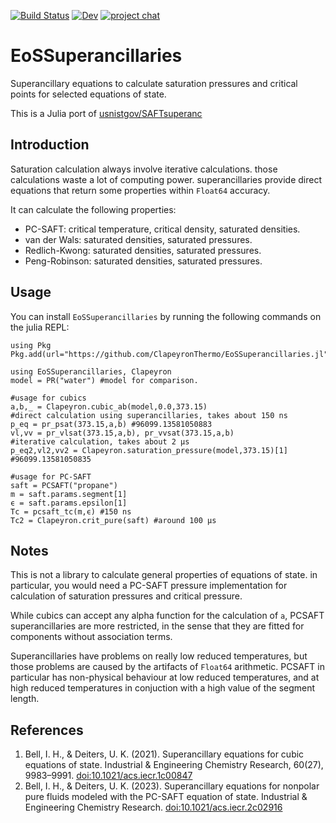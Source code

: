
[![Build Status](https://github.com/ClapeyronThermo/EoSSuperancillaries.jl/actions/workflows/CI.yml/badge.svg?branch=main)](https://github.com/ClapeyronThermo/EoSSuperancillaries.jl/actions/workflows/CI.yml?query=branch%3Amain)
[![Dev](https://img.shields.io/badge/docs-dev-blue.svg)](https://clapeyronthermo.github.io/EoSSuperancillaries.jl/dev)
[![project chat](https://img.shields.io/badge/zulip-join_chat-brightgreen.svg)](https://julialang.zulipchat.com/#narrow/stream/265161-Clapeyron.2Ejl)

# EoSSuperancillaries

Superancillary equations to calculate saturation pressures and critical points for selected equations of state.

This is a Julia port of [usnistgov/SAFTsuperanc](https://github.com/usnistgov/SAFTsuperanc)

## Introduction

Saturation calculation always involve iterative calculations. those calculations waste a lot of computing power. superancillaries provide direct equations that return some properties within `Float64` accuracy.

It can calculate the following properties:

- PC-SAFT: critical temperature, critical density, saturated densities.
- van der Wals: saturated densities, saturated pressures.
- Redlich-Kwong: saturated densities, saturated pressures.
- Peng-Robinson: saturated densities, saturated pressures.

## Usage

You can install `EoSSuperancillaries` by running the following commands on the julia REPL:

```
using Pkg
Pkg.add(url="https://github.com/ClapeyronThermo/EoSSuperancillaries.jl")
```

```
using EoSSuperancillaries, Clapeyron
model = PR("water") #model for comparison.

#usage for cubics
a,b,_ = Clapeyron.cubic_ab(model,0.0,373.15)
#direct calculation using superancillaries, takes about 150 ns
p_eq = pr_psat(373.15,a,b) #96099.13581050883 
vl,vv = pr_vlsat(373.15,a,b), pr_vvsat(373.15,a,b)
#iterative calculation, takes about 2 μs
p_eq2,vl2,vv2 = Clapeyron.saturation_pressure(model,373.15)[1] #96099.13581050835

#usage for PC-SAFT
saft = PCSAFT("propane")
m = saft.params.segment[1]
ϵ = saft.params.epsilon[1]
Tc = pcsaft_tc(m,ϵ) #150 ns
Tc2 = Clapeyron.crit_pure(saft) #around 100 μs
```

## Notes
This is not a library to calculate general properties of equations of state. in particular, you would need a PC-SAFT pressure implementation for calculation of saturation pressures and critical pressure.

While cubics can accept any alpha function for the calculation of `a`, PCSAFT superancillaries are more restricted, in the sense that they are fitted for components without association terms.

Superancillaries have problems on really low reduced temperatures, but those problems are caused by the artifacts of `Float64` arithmetic. PCSAFT in particular has non-physical behaviour at low reduced temperatures, and at high reduced temperatures in conjuction with a high value of the segment length.

## References
1. Bell, I. H., & Deiters, U. K. (2021). Superancillary equations for cubic equations of state. Industrial & Engineering Chemistry Research, 60(27), 9983–9991. [doi:10.1021/acs.iecr.1c00847](https://doi.org/10.1021/acs.iecr.1c00847)
2. Bell, I. H., & Deiters, U. K. (2023). Superancillary equations for nonpolar pure fluids modeled with the PC-SAFT equation of state. Industrial & Engineering Chemistry Research. [doi:10.1021/acs.iecr.2c02916](https://doi.org/10.1021/acs.iecr.2c02916)